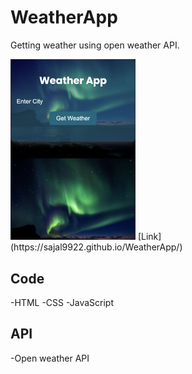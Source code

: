 # WeatherApp
Getting weather using open weather API.

<img src="https://github.com/sajal9922/My-portfolio/blob/main/Images/weather-app.png" alt="drawing" style="width:200px;"/>
[Link](https://sajal9922.github.io/WeatherApp/)

## Code
-HTML
-CSS
-JavaScript

## API
-Open weather API
